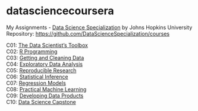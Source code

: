 # datasciencecoursera

My Assignments - [Data Science Specialization](https://www.coursera.org/specializations/jhu-data-science) by Johns Hopkins University  
Repository: https://github.com/DataScienceSpecialization/courses

C01: [The Data Scientist’s Toolbox](https://www.coursera.org/learn/data-scientists-tools?specialization=jhu-data-science)  
C02: [R Programming](https://www.coursera.org/learn/r-programming?specialization=jhu-data-science)  
C03: [Getting and Cleaning Data](https://www.coursera.org/learn/data-cleaning?specialization=jhu-data-science)  
C04: [Exploratory Data Analysis](https://www.coursera.org/learn/exploratory-data-analysis?specialization=jhu-data-science)  
C05: [Reproducible Research](https://www.coursera.org/learn/reproducible-research)  
C06: [Statistical Inference](https://www.coursera.org/learn/statistical-inference)  
C07: [Regression Models](https://www.coursera.org/learn/regression-models)  
C08: [Practical Machine Learning](https://www.coursera.org/learn/practical-machine-learning)  
C09: [Developing Data Products](https://www.coursera.org/learn/data-products)  
C10: [Data Science Capstone](https://www.coursera.org/learn/data-science-project)

